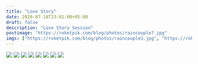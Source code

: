 ```yaml
---
title: "Love Story"
date: 2020-07-18T23:01:00+05:00
draft: false
description: "Love Story Session"
postimage: "https://roketpik.com/blog/photos/raincouple7.jpg"
imgs: ["https://roketpik.com/blog/photos/raincouple1.jpg", "https://roketpik.com/blog/photos/raincouple2.jpg", "https://roketpik.com/blog/photos/raincouple3.jpg", "https://roketpik.com/blog/photos/raincouple4.jpg", "https://roketpik.com/blog/photos/raincouple5.jpg", "https://roketpik.com/blog/photos/raincouple6.jpg", "https://roketpik.com/blog/photos/raincouple7.jpg", "https://roketpik.com/blog/photos/raincouple8.jpg"]
---
```


![](https://roketpik.com/blog/photos/raincouple1.jpg)
![](https://roketpik.com/blog/photos/raincouple2.jpg)
![](https://roketpik.com/blog/photos/raincouple3.jpg)
![](https://roketpik.com/blog/photos/raincouple4.jpg)
![](https://roketpik.com/blog/photos/raincouple5.jpg)
![](https://roketpik.com/blog/photos/raincouple6.jpg)
![](https://roketpik.com/blog/photos/raincouple7.jpg)
![](https://roketpik.com/blog/photos/raincouple8.jpg)